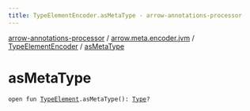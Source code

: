 ```yaml
---
title: TypeElementEncoder.asMetaType - arrow-annotations-processor
---
```


[arrow-annotations-processor](../../index.html) / [arrow.meta.encoder.jvm](../index.html) / [TypeElementEncoder](index.html) / [asMetaType](./as-meta-type.html)

# asMetaType

`open fun `[`TypeElement`](http://docs.oracle.com/javase/6/docs/api/javax/lang/model/element/TypeElement.html)`.asMetaType(): `[`Type`](../../arrow.meta.ast/-type/index.html)`?`